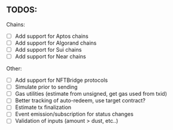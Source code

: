 ## TODOS:

Chains: 

- [ ] Add support for Aptos chains
- [ ] Add support for Algorand chains
- [ ] Add support for Sui chains
- [ ] Add support for Near chains

Other:

- [ ] Add support for NFTBridge protocols
- [ ] Simulate prior to sending 
- [ ] Gas utilities (estimate from unsigned, get gas used from txid) 
- [ ] Better tracking of auto-redeem, use target contract?
- [ ] Estimate tx finalization
- [ ] Event emission/subscription for status changes 
- [ ] Validation of inputs (amount > dust, etc..)
